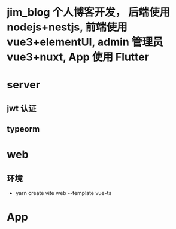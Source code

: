 # jim_blog 个人博客开发， 后端使用 nodejs+nestjs, 前端使用 vue3+elementUI, admin 管理员 vue3+nuxt, App 使用 Flutter

# server

## jwt 认证

## typeorm

# web

## 环境

- yarn create vite web --template vue-ts

# App
